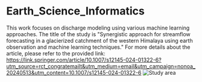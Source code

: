 # Earth_Science_Informatics
This work focuses on discharge modeling using various machine learning approaches. The title of the study is "Synergistic approach for streamflow forecasting in a glacierized catchment of the western Himalaya using earth observation and machine learning techniques." For more details about the article, please refer to the provided link: https://link.springer.com/article/10.1007/s12145-024-01322-6?utm_source=rct_congratemailt&utm_medium=email&utm_campaign=nonoa_20240513&utm_content=10.1007/s12145-024-01322-6
![Study area](https://github.com/jaydharpure2007/Earth_Science_Informatics/assets/34852043/82a51a71-ce5f-4fbf-b60d-ceae25a3f0af)
